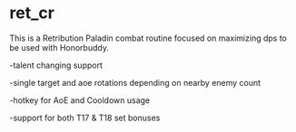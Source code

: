 # ret_cr

This is a Retribution Paladin combat routine focused on maximizing dps to be used with Honorbuddy.

-talent changing support

-single target and aoe rotations depending on nearby enemy count

-hotkey for AoE and Cooldown usage

-support for both T17 & T18 set bonuses
